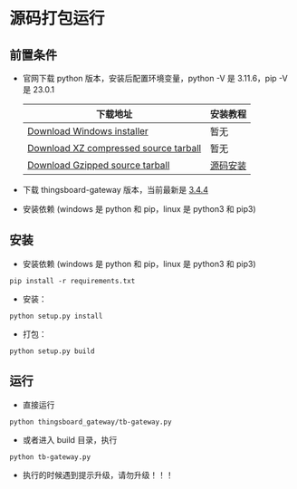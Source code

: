 # 源码打包运行

## 前置条件
- 官网下载 python 版本，安装后配置环境变量，python -V 是 3.11.6，pip -V 是 23.0.1

    |  下载地址   | 安装教程  |
    |  ----  | ----  |
    | [Download Windows installer](https://www.python.org/ftp/python/3.11.6/python-3.11.6-amd64.exe)  | 暂无 |
    | [Download XZ compressed source tarball](https://www.python.org/ftp/python/3.11.6/Python-3.11.6.tar.xz)  | 暂无 |
    | [Download Gzipped source tarball](https://www.python.org/ftp/python/3.11.6/Python-3.11.6.tgz)  | [源码安装](../python3/install.md) |

- 下载 thingsboard-gateway 版本，当前最新是 [3.4.4](https://codeload.github.com/thingsboard/thingsboard-gateway/zip/refs/tags/3.4.4)
- 安装依赖 (windows 是 python 和 pip，linux 是 python3 和 pip3)
  
## 安装
- 安装依赖 (windows 是 python 和 pip，linux 是 python3 和 pip3)
```
pip install -r requirements.txt
```
- 安装：
```
python setup.py install
```
- 打包：
```
python setup.py build
```

## 运行
- 直接运行 
```
python thingsboard_gateway/tb-gateway.py
```
- 或者进入 build 目录，执行 
```
python tb-gateway.py
```
- 执行的时候遇到提示升级，请勿升级！！！
